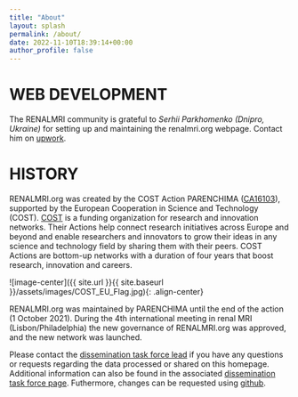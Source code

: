 ```yaml
---
title: "About"
layout: splash
permalink: /about/
date: 2022-11-10T18:39:14+00:00
author_profile: false
---
```


# WEB DEVELOPMENT

The RENALMRI community is grateful to *Serhii Parkhomenko (Dnipro, Ukraine)* for setting up and maintaining the renalmri.org webpage. Contact him on [upwork](https://www.upwork.com/freelancers/~01ebd40dbf6407cae2).

# HISTORY

RENALMRI.org was created by the COST Action PARENCHIMA ([CA16103](https://www.cost.eu/actions/CA16103/)), supported by the European Cooperation in Science and Technology (COST). [COST](https://www.cost.eu/) is a funding organization for research and innovation networks. Their Actions help connect research initiatives across Europe and beyond and enable researchers and innovators to grow their ideas in any science and technology field by sharing them with their peers. COST Actions are bottom-up networks with a duration of four years that boost research, innovation and careers. 

![image-center]({{ site.url }}{{ site.baseurl }}/assets/images/COST_EU_Flag.jpg){: .align-center}

RENALMRI.org was maintained by PARENCHIMA until the end of the action (1 October 2021). During the 4th international meeting in renal MRI (Lisbon/Philadelphia) the new governance of RENALMRI.org was approved, and the new network was launched. 


Please contact the [dissemination task force lead](mailto:renalmri@gmail.com) if you have any questions or requests regarding the data processed or shared on this homepage. Additional information can also be found in the associated [dissemination task force page](http://renalmri.org/community/Dissemination/). Futhermore, changes can be requested using [github](https://github.com/renalmri-org/website.github.io/). 

